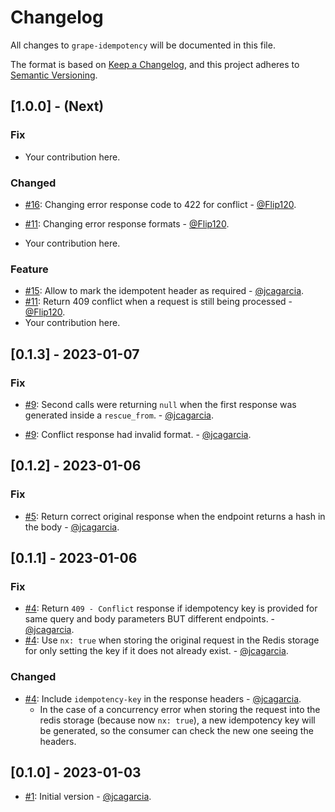 # Changelog
All changes to `grape-idempotency` will be documented in this file.

The format is based on [Keep a Changelog](https://keepachangelog.com/en/1.0.0/),
and this project adheres to [Semantic Versioning](https://semver.org/spec/v2.0.0.html).

## [1.0.0] - (Next)

### Fix

* Your contribution here.

### Changed

* [#16](https://github.com/jcagarcia/grape-idempotency/pull/16): Changing error response code to 422 for conflict - [@Flip120](https://github.com/Flip120).
* [#11](https://github.com/jcagarcia/grape-idempotency/pull/11): Changing error response formats - [@Flip120](https://github.com/Flip120).

* Your contribution here.

### Feature

* [#15](https://github.com/jcagarcia/grape-idempotency/pull/15): Allow to mark the idempotent header as required - [@jcagarcia](https://github.com/jcagarcia).
* [#11](https://github.com/jcagarcia/grape-idempotency/pull/11): Return 409 conflict when a request is still being processed - [@Flip120](https://github.com/Flip120).
* Your contribution here.

## [0.1.3] - 2023-01-07

### Fix

* [#9](https://github.com/jcagarcia/grape-idempotency/pull/9): Second calls were returning `null` when the first response was generated inside a `rescue_from`. - [@jcagarcia](https://github.com/jcagarcia).
- [#9](https://github.com/jcagarcia/grape-idempotency/pull/9): Conflict response had invalid format. - [@jcagarcia](https://github.com/jcagarcia).

## [0.1.2] - 2023-01-06

### Fix

* [#5](https://github.com/jcagarcia/grape-idempotency/pull/5): Return correct original response when the endpoint returns a hash in the body - [@jcagarcia](https://github.com/jcagarcia).

## [0.1.1] - 2023-01-06

### Fix

* [#4](https://github.com/jcagarcia/grape-idempotency/pull/4): Return `409 - Conflict` response if idempotency key is provided for same query and body parameters BUT different endpoints. - [@jcagarcia](https://github.com/jcagarcia).
* [#4](https://github.com/jcagarcia/grape-idempotency/pull/4): Use `nx: true` when storing the original request in the Redis storage for only setting the key if it does not already exist. - [@jcagarcia](https://github.com/jcagarcia).

### Changed

* [#4](https://github.com/jcagarcia/grape-idempotency/pull/4): Include `idempotency-key` in the response headers - [@jcagarcia](https://github.com/jcagarcia).
  * In the case of a concurrency error when storing the request into the redis storage (because now `nx: true`), a new idempotency key will be generated, so the consumer can check the new one seeing the headers.

## [0.1.0] - 2023-01-03

* [#1](https://github.com/jcagarcia/grape-idempotency/pull/1): Initial version - [@jcagarcia](https://github.com/jcagarcia).
